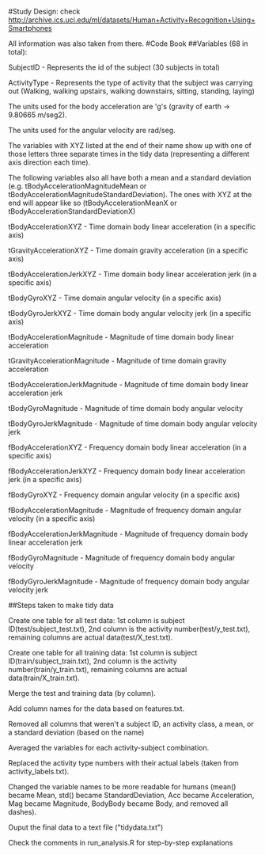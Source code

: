 #Study Design:
check http://archive.ics.uci.edu/ml/datasets/Human+Activity+Recognition+Using+Smartphones

All information was also taken from there.
#Code Book
##Variables (68 in total):

SubjectID - Represents the id of the subject (30 subjects in total)

ActivityType - Represents the type of activity that the subject was carrying out (Walking, walking upstairs, walking downstairs, sitting, standing, laying)


The units used for the body acceleration are 'g's (gravity of earth -> 9.80665 m/seg2).

The units used for the angular velocity are rad/seg.

The variables with XYZ listed at the end of their name show up with one of those letters three separate times in the tidy data (representing a different axis direction each time).

The following variables also all have both a mean and a standard deviation (e.g. tBodyAccelerationMagnitudeMean or tBodyAccelerationMagnitudeStandardDeviation). The ones with XYZ at the end will appear like so (tBodyAccelerationMeanX or tBodyAccelerationStandardDeviationX)


tBodyAccelerationXYZ - Time domain body linear acceleration (in a specific axis)

tGravityAccelerationXYZ - Time domain gravity acceleration (in a specific axis)

tBodyAccelerationJerkXYZ - Time domain body linear acceleration jerk (in a specific axis)

tBodyGyroXYZ - Time domain angular velocity (in a specific axis)

tBodyGyroJerkXYZ - Time domain body angular velocity jerk (in a specific axis)

tBodyAccelerationMagnitude - Magnitude of time domain body linear acceleration

tGravityAccelerationMagnitude - Magnitude of time domain gravity acceleration

tBodyAccelerationJerkMagnitude - Magnitude of time domain body linear acceleration jerk

tBodyGyroMagnitude - Magnitude of time domain body angular velocity

tBodyGyroJerkMagnitude - Magnitude of time domain body angular velocity jerk

fBodyAccelerationXYZ - Frequency domain body linear acceleration (in a specific axis)

fBodyAccelerationJerkXYZ - Frequency domain body linear acceleration jerk (in a specific axis)

fBodyGyroXYZ - Frequency domain angular velocity (in a specific axis)

fBodyAccelerationMagnitude - Magnitude of frequency domain angular velocity (in a specific axis)

fBodyAccelerationJerkMagnitude - Magnitude of frequency domain body linear acceleration jerk

fBodyGyroMagnitude - Magnitude of frequency domain body angular velocity

fBodyGyroJerkMagnitude - Magnitude of frequency domain body angular velocity jerk

##Steps taken to make tidy data

Create one table for all test data: 1st column is subject ID(test/subject_test.txt), 2nd column is the activity number(test/y_test.txt), remaining columns are actual data(test/X_test.txt).

Create one table for all training data: 1st column is subject ID(train/subject_train.txt), 2nd column is the activity number(train/y_train.txt), remaining columns are actual data(train/X_train.txt).

Merge the test and training data (by column).

Add column names for the data based on features.txt.

Removed all columns that weren't a subject ID, an activity class, a mean, or a standard deviation (based on the name)

Averaged the variables for each activity-subject combination.

Replaced the activity type numbers with their actual labels (taken from activity_labels.txt).

Changed the variable names to be more readable for humans (mean() became Mean, std() became StandardDeviation, Acc became Acceleration, Mag became Magnitude, BodyBody became Body, and removed all dashes).

Ouput the final data to a text file ("tidydata.txt")

Check the comments in run_analysis.R for step-by-step explanations
